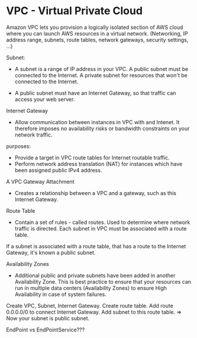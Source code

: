 # VPC - Virtual Private Cloud

Amazon VPC lets you provision a logically isolated section of AWS cloud where
you can launch AWS resources in a virtual network. (Networking, IP address
range, subnets, route tables, network gateways, security settings, ...)


Subnet:
- A subnet is a range of IP address in your VPC. A public subnet must be
    connected to the Internet. A private subnet for resources that won't be
    connected to the Internet.

- A public subnet must have an Internet Gateway, so that traffic can access your
    web server.


Internet Gateway
- Allow communication between instances in VPC with and Intenet. It therefore
    imposes no availability risks or bandwidth constraints on your network
    traffic.

purposes:
+ Provide a target in VPC route tables for Internet routable traffic.
+ Perform network address translation (NAT) for instances which have been
    assigned public IPv4 address.


A VPC Gateway Attachment
- Creates a relationship between a VPC and a gateway, such as this Internet Gateway.


Route Table
- Contain a set of rules - called routes. Used to determine where network
    traffic is directed. Each subnet in VPC must be associated with a route
    table.

If a subnet is associated with a route table, that has a route to the Internet
Gateway, it's known a public subnet.

Availability Zones
- Additional public and private subnets have been added in another Availability Zone. This is best practice to ensure that your resources can run in multiple data centers (Availability Zones) to ensure High Availability in case of system failures.


Create VPC, Subnet, Internet Gateway.
Create route table. Add route 0.0.0.0/0 to connect Internet Gateway. Add subnet
to this route table.
=> Now your subnet is public subnet.


EndPoint vs EndPointService???
